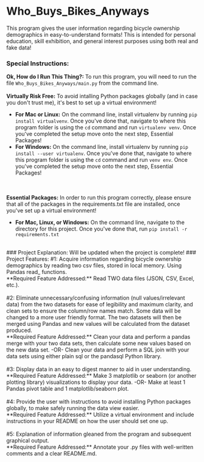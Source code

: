 # Who_Buys_Bikes_Anyways
This program gives the user information regarding bicycle ownership demographics in easy-to-understand formats! This is intended for personal education, skill exhibition, and general interest purposes using both real and fake data!
<br />

### Special Instructions:
**Ok, How do I Run This Thing?:** To run this program, you will need to run the file ```Who_Buys_Bikes_Anyways/main.py``` from the command line.
<br />
<br />
**Virtually Risk Free:** To avoid intalling Python packages globally (and in case you don't trust me), it's best to set up a virtual environment! 
<br />
- **For Mac or Linux:** On the command line, install virtualenv by running ```pip install virtualvenv```. Once you've done that, navigate to where this program folder is using the ```cd``` command and run ```virtualenv venv```. Once you've completed the setup move onto the next step, Essential Packages!
- **For Windows:** On the command line, install virtualenv by running ```pip install --user virtualenv```. Once you've done that, navigate to where this program folder is using the ```cd``` command and run ```venv env```. Once you've completed the setup move onto the next step, Essential Packages!


<br /><br />
**Essential Packages:** In order to run this program correctly, please ensure that all of the packages in the requirements.txt file are installed, once you've set up a virtual environment!
<br />
- **For Mac, Linux, or Windows:** On the command line, navigate to the directory for this project. Once you've done that, run ```pip install -r requirements.txt```
<br />
### Project Explanation:
Will be updated when the project is complete!
### Project Features:
#1: Acquire information regarding bicycle ownership demographics by reading two csv files, stored in local memory. Using Pandas read_ functions.
<br />
**Required Feature Addressed:** Read TWO data files (JSON, CSV, Excel, etc.).
<br />
<br />
#2: Eliminate unnecessary/confusing information (null values/irrelevant data) from the two datasets for ease of legibility and maximum clarity, and clean sets to ensure the column/row names match. Some data will be changed to a more user friendly format. The two datasets will then be merged using Pandas and new values will be calculated from the dataset produced.
<br />
**Required Feature Addressed:** Clean your data and perform a pandas merge with your two data sets, then calculate some new values based on the new data set. -OR- Clean your data and perform a SQL join with your data sets using either plain sql or the pandasql Python library.
<br />
<br />
#3: Display data in an easy to digest manner to aid in user understanding.
<br />
**Required Feature Addressed:** Make 3 matplotlib or seaborn (or another plotting library) visualizations to display your data. -OR- Make at least 1 Pandas pivot table and 1 matplotlib/seaborn plot.
<br />
<br />
#4: Provide the user with instructions to avoid installing Python packages globally, to make safely running the data view easier.
<br />
**Required Feature Addressed:** Utilize a virtual environment and include instructions in your README on how the user should set one up. 
<br />
<br />
#5: Explanation of information gleaned from the program and subsequent graphical output.
<br />
**Required Feature Addressed:** Annotate your .py files with well-written comments and a clear README.md.
